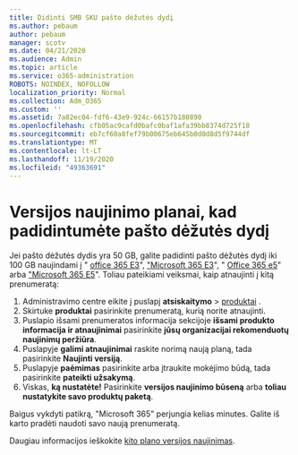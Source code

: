```yaml
---
title: Didinti SMB SKU pašto dėžutės dydį
ms.author: pebaum
author: pebaum
manager: scotv
ms.date: 04/21/2020
ms.audience: Admin
ms.topic: article
ms.service: o365-administration
ROBOTS: NOINDEX, NOFOLLOW
localization_priority: Normal
ms.collection: Adm_O365
ms.custom: ''
ms.assetid: 7a82ec04-fdf6-43e9-924c-66157b180890
ms.openlocfilehash: cfb05ac9cafd0bafc0baf1afa39bb8374d725f18
ms.sourcegitcommit: eb7cf60a8fef79b00675eb645b0d0d8d5f9744df
ms.translationtype: MT
ms.contentlocale: lt-LT
ms.lasthandoff: 11/19/2020
ms.locfileid: "49363691"
---
```

# <a name="upgrade-plans-to-increase-mailbox-size"></a>Versijos naujinimo planai, kad padidintumėte pašto dėžutės dydį

Jei pašto dėžutės dydis yra 50 GB, galite padidinti pašto dėžutės dydį iki 100 GB naujindami į " [office 365 E3](https://www.microsoft.com/microsoft-365/enterprise/office-365-e3?rtc=1&activetab=pivot:overviewtab)", ["Microsoft 365 E3](https://www.microsoft.com/microsoft-365/enterprise/e3?activetab=pivot%3aoverviewtab)", " [Office 365 e5](https://www.microsoft.com/microsoft-365/enterprise/office-365-e5?rtc=1&activetab=pivot%3aoverviewtab)" arba ["Microsoft 365 E5](https://www.microsoft.com/microsoft-365/enterprise/e5?activetab=pivot%3aoverviewtab)". Toliau pateikiami veiksmai, kaip atnaujinti į kitą prenumeratą:
  
1. Administravimo centre eikite į puslapį **atsiskaitymo**  >  [produktai](https://go.microsoft.com/fwlink/p/?linkid=842054) .
2. Skirtuke **produktai** pasirinkite prenumeratą, kurią norite atnaujinti.
3. Puslapio išsami prenumeratos informacija sekcijoje **išsami produkto informacija ir atnaujinimai** pasirinkite **jūsų organizacijai rekomenduotų naujinimų peržiūra**.
4. Puslapyje **galimi atnaujinimai** raskite norimą naują planą, tada pasirinkite **Naujinti versiją**.
5. Puslapyje **paėmimas** pasirinkite arba įtraukite mokėjimo būdą, tada pasirinkite **pateikti užsakymą**.
6. Viskas, **ką nustatėte!** Pasirinkite **versijos naujinimo būseną** arba **toliau nustatykite savo produktų paketą**.

Baigus vykdyti patikrą, "Microsoft 365" perjungia kelias minutes. Galite iš karto pradėti naudoti savo naują prenumeratą.

Daugiau informacijos ieškokite [kito plano versijos naujinimas](https://docs.microsoft.com/microsoft-365/commerce/subscriptions/upgrade-to-different-plan).
